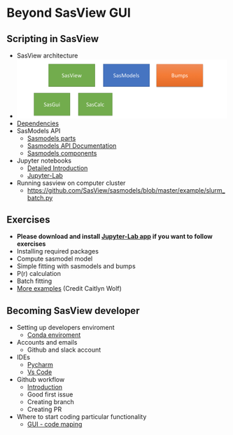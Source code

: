 Beyond SasView GUI
==================

## Scripting in SasView
- SasView architecture
 - ![SasView archiecture](SasView_structure.png)
- [Dependencies](SasView_dependencies.png)
- SasModels API
  - [Sasmodels parts](sasmodels_parts.png)
  - [Sasmodels API Documentation](https://www.sasview.org/docs/dev/sasmodels-api/modules.html)
  - [Sasmodels components](https://www.sasview.org/docs/dev/sasmodels-dev/index.html)
- Jupyter notebooks
  - [Detailed Introduction](https://github.com/ess-dmsc-dram/python-course-ikon/blob/master/notebooks/1_jupyter_basics/jupyter-notebook-intro.ipynb) 
  - [Jupyter-Lab](https://github.com/jupyterlab/jupyterlab-desktop)
- Running sasview on computer cluster
  - https://github.com/SasView/sasmodels/blob/master/example/slurm_batch.py
## Exercises
- **Please download and install [Jupyter-Lab app](https://github.com/jupyterlab/jupyterlab-desktop) if you want to follow exercises**
- Installing required packages
- Compute sasmodel model
- Simple fitting with sasmodels and bumps
- P(r) calculation
- Batch fitting 
- [More examples](https://github.com/caitwolf/sas-torials/blob/main/mini_tutorials/combined_and_simultaneous_fits.ipynb) (Credit Caitlyn Wolf)

## Becoming SasView developer
- Setting up developers enviroment
  - [Conda enviroment](https://github.com/SasView/sasview/wiki/DevNotes_DevEnviroment)
- Accounts and emails
  - Github and slack  account 
- IDEs
  - [Pycharm](https://www.jetbrains.com/pycharm/)
  - [Vs Code](https://code.visualstudio.com/)
- Github workflow
  - [Introduction](https://github.com/SasView/documents/blob/master/Training/New_Contributor_Training/presentations/IntroductionToGit.pdf)
  - Good first issue
  - Creating branch
  - Creating PR
- Where to start coding particular functionality
  - [GUI - code maping](https://github.com/SasView/documents/blob/master/Training/New_Contributor_Training/presentations/CodingBeyondTheModels.pdf)
